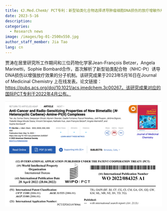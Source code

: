 ```yaml
---
title: 《J.Med.Chem》/ PCT专利：新型铂类化合物选择诱导肿瘤细胞DNA损伤的放疗增敏作用（归类：转化研究）
date: 2023-5-16
description: 
categories:
  - Research news
image: /images/bg-01-2500x550.jpg
author_staff_member: Jia Tao
lang: cn
---
```



贾涛在居里研究所工作期间和三位药物化学家Jean-François Betzer，Angela Marinetti，Sophie Bombard合作，首次解析了新型铂类配合物（NHC-Pt）诱导DNA损伤以增强放疗效果的分子机制。该研究成果于2023年5月16日在Journal of Medicinal Chemistry 上在线发表。论文链接：https://pubs.acs.org/doi/10.1021/acs.jmedchem.3c00267。该研究成果对应的国际PCT专利于2022年4月公布。


![](/images/230517.png)

